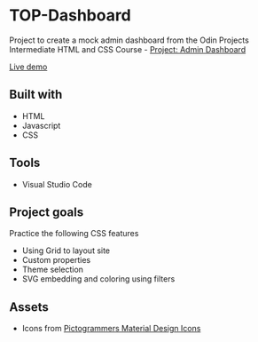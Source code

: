 # TOP-Dashboard

Project to create a mock admin dashboard from the Odin Projects Intermediate HTML and CSS Course - [Project: Admin Dashboard](https://www.theodinproject.com/lessons/node-path-intermediate-html-and-css-admin-dashboard)

[Live demo](https://jsc17.github.io/TOP-Dashboard/)

## Built with
- HTML
- Javascript
- CSS

## Tools
- Visual Studio Code

## Project goals
Practice the following CSS features
- Using Grid to layout site
- Custom properties
- Theme selection
- SVG embedding and coloring using filters

## Assets
- Icons from [Pictogrammers Material Design Icons](https://pictogrammers.com/library/mdi/)

